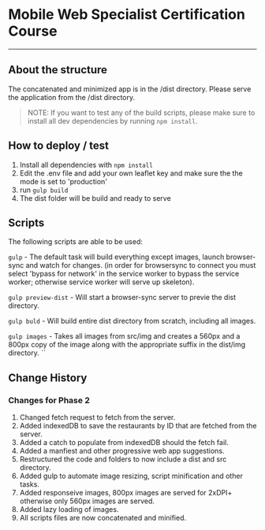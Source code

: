 # Mobile Web Specialist Certification Course

---
## About the structure
The concatenated and minimized app is in the /dist directory. Please serve the application from the /dist directory.

> NOTE: If you want to test any of the build scripts, please make sure to install all dev dependencies by running `npm install`.

## How to deploy / test
1. Install all dependencies with `npm install`
2. Edit the .env file and add your own leaflet key and make sure the the mode is set to 'production'
3. run `gulp build` 
4. The dist folder will be build and ready to serve

## Scripts
The following scripts are able to be used:

`gulp` - The default task will build everything except images, launch browser-sync and watch for changes. (in order for browsersync to connect you must select 'bypass for network' in the service worker to bypass the service worker; otherwise service worker will serve up skeleton). 

`gulp preview-dist` - Will start a browser-sync server to previe the dist directory.

`gulp buld` - Will build entire dist directory from scratch, including all images.

`gulp images` - Takes all images from src/img and creates a 560px and a 800px copy of the image along with the appropriate suffix in the dist/img directory.
``

## Change History
### Changes for Phase 2
1. Changed fetch request to fetch from the server.
2. Added indexedDB to save the restaurants by ID that are fetched from the server.
3. Added a catch to populate from indexedDB should the fetch fail.
4. Added a manfiest and other progressive web app suggestions.
6. Restructured the code and folders to now include a dist and src directory.
5. Added gulp to automate image resizing, script minification and other tasks.
6. Added responseive images, 800px images are served for 2xDPI+ otherwise only 560px images are served.
7. Added lazy loading of images.
6. All scripts files are now concatenated and minified.
